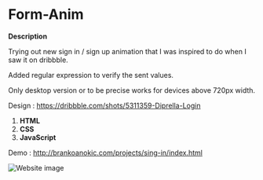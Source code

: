 # Form-Anim

**Description**

Trying out new sign in / sign up animation that I was inspired to do when I saw it on dribbble.

Added regular expression to verify the sent values.

Only desktop version or to be precise works for devices above 720px width.

Design : https://dribbble.com/shots/5311359-Diprella-Login

1. **HTML**
2. **CSS**
3. **JavaScript**

Demo : http://brankoanokic.com/projects/sing-in/index.html

![Website image](https://i.ibb.co/xjC6g4Y/screencapture-127-0-0-1-3000-2020-01-05-20-27-20.png)

